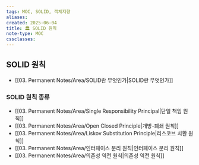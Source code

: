 ```yaml
---
tags: MOC, SOLID, 객체지향
aliases:
created: 2025-06-04
title: 🏛️ SOLID 원칙
note-type: MOC
cssclasses:
---
```


## SOLID 원칙
- [[03. Permanent Notes/Area/SOLID란 무엇인가|SOLID란 무엇인가]]

### SOLID 원칙 종류

- [[03. Permanent Notes/Area/Single Responsibility Principal|단일 책임 원칙]]
- [[03. Permanent Notes/Area/Open Closed Principle|개방-폐쇄 원칙]]
- [[03. Permanent Notes/Area/Liskov Substitution Principle|리스코브 치환 원칙]]
- [[03. Permanent Notes/Area/인터페이스 분리 원칙|인터페이스 분리 원칙]]
- [[03. Permanent Notes/Area/의존성 역전 원칙|의존성 역전 원칙]]